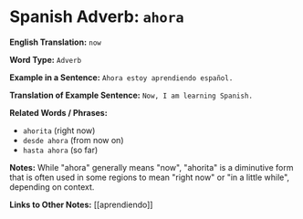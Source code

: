 # Spanish Adverb: `ahora`

**English Translation:** `now`

**Word Type:** `Adverb`

**Example in a Sentence:** `Ahora estoy aprendiendo español.`

**Translation of Example Sentence:** `Now, I am learning Spanish.`

**Related Words / Phrases:** 
- `ahorita` (right now)
- `desde ahora` (from now on)
- `hasta ahora` (so far)

**Notes:** While "ahora" generally means "now", "ahorita" is a diminutive form that is often used in some regions to mean "right now" or "in a little while", depending on context.

**Links to Other Notes:** [[aprendiendo]]
